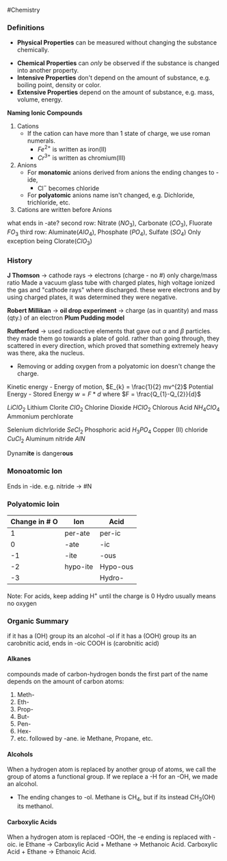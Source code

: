 #Chemistry 
### Definitions
- **Physical Properties** can be measured without changing the substance chemically.
* **Chemical Properties** can *only* be observed if  the substance is changed into another property.
* **Intensive Properties** don't depend on the amount of substance, e.g. boiling point, density or color.
* **Extensive Properties** depend on the amount of substance, e.g. mass, volume, energy.


**Naming Ionic Compounds**
1) Cations
	- If the cation can have  more than 1 state of charge, we use roman numerals.
		- $Fe^{2+}$ is written as iron(II)
		- $Cr^{3+}$ is written as chromium(III)
2) Anions
	- For **monatomic** anions derived from anions  the ending changes to -ide,
		- Cl$^-$ becomes chloride
	- For **polyatomic** anions name isn't changed, e.g. Dichloride, trichloride, etc.
3) Cations are written before Anions

what ends in -ate?
second row: Nitrate ($NO_3$), Carbonate ($CO_{3}$), Fluorate $FO_{3}$
third row: Aluminate($AlO_{4}$), Phosphate ($PO_4$), Sulfate ($SO_4$)
	Only exception being Clorate($ClO_{3}$)

### History
**J Thomson** -> cathode rays -> electrons (charge - no \#) only charge/mass ratio
Made a vacuum glass tube with charged plates, high voltage ionized the gas and "cathode rays" where discharged. these were electrons and by using charged plates, it was determined they were negative.

**Robert Millikan** -> **oil drop experiment** -> charge (as in quantity) and mass (qty.) of  an electron
**Plum Pudding model**

**Rutherford** -> used radioactive elements that gave out $\alpha$ and $\beta$ particles. they made them go towards a plate of gold. rather than going through, they scattered in every direction, which proved that something extremely heavy was there, aka the  nucleus.

- Removing or adding oxygen from a polyatomic ion doesn't change the charge.

Kinetic energy - Energy of motion, $E_{k} = \frac{1}{2} mv^{2}$
Potential Energy -  Stored Energy $w = F*d$ where $F = \frac{Q_{1}-Q_{2}}{d}$


$LiClO_{2}$ Lithium Clorite
$ClO_2$ Chlorine Dioxide
$HClO_2$ Chlorous Acid
$NH_{4}ClO_{4}$ Ammonium perchlorate

Selenium dichrloride $SeCl_2$
Phosphoric acid $H_3PO_4$
Copper (II) chloride $CuCl_2$
Aluminum nitride $AlN$

Dynam**ite** is danger**ous** 

### Monoatomic Ion
Ends in -ide.
e.g. nitride -> \#N
### Polyatomic Ioin

| Change in # O | Ion      | Acid     |
| ------------- | -------- | -------- |
| 1             | per-ate  | per-ic   |
| 0             | -ate     | -ic      |
| -1            | -ite     | -ous     |
| -2            | hypo-ite | Hypo-ous |
| -3            |          | Hydro-   |
Note: For acids, keep  adding H$^+$ until the charge is 0
	Hydro usually means no oxygen

### Organic Summary
if it has a (OH) group its an alcohol -ol
if  it has a (OOH) group its an carobnitic acid, ends in -oic
	COOH is (carobnitic acid)


#### Alkanes
compounds made of carbon-hydrogen bonds
the first part of the name depends on the amount of carbon atoms:
1) Meth-
2) Eth-
3) Prop-
4) But-
5) Pen-
6) Hex-
7) etc.
followed by -ane. ie Methane, Propane, etc.
#### Alcohols
When a hydrogen atom is replaced by another group of atoms, we call the group of atoms a functional group.
If we replace a -H for an -OH, we made an alcohol.
* The ending changes to -ol.
Methane is CH$_4$, but if its instead CH$_3$(OH) its methanol.
#### Carboxylic Acids
When a hydrogen atom is replaced -OOH, the -e ending is replaced with -oic. ie Ethane -> Carboxylic Acid + Methane -> Methanoic Acid.
Carboxylic Acid + Ethane -> Ethanoic  Acid.